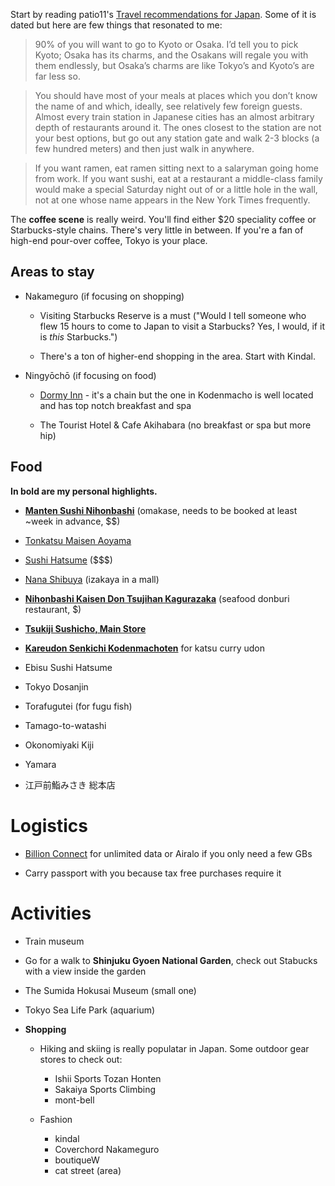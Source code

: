 Start by reading patio11's [Travel recommendations for Japan](https://www.kalzumeus.com/japan-recommendations/). Some of it is dated but here are few things that resonated to me:

> 90% of you will want to go to Kyoto or Osaka. I’d tell you to pick Kyoto; Osaka has its charms, and the Osakans will regale you with them endlessly, but Osaka’s charms are like Tokyo’s and Kyoto’s are far less so.

> You should have most of your meals at places which you don’t know the name of and which, ideally, see relatively few foreign guests. Almost every train station in Japanese cities has an almost arbitrary depth of restaurants around it. The ones closest to the station are not your best options, but go out any station gate and walk 2-3 blocks (a few hundred meters) and then just walk in anywhere.

> If you want ramen, eat ramen sitting next to a salaryman going home from work. If you want sushi, eat at a restaurant a middle-class family would make a special Saturday night out of or a little hole in the wall, not at one whose name appears in the New York Times frequently.

The **coffee scene** is really weird. You'll find either $20 speciality coffee or Starbucks-style chains. There's very little in between. If you're a fan of high-end pour-over coffee, Tokyo is your place.

## Areas to stay

* Nakameguro (if focusing on shopping)

  * Visiting Starbucks Reserve is a must ("Would I tell someone who flew 15 hours to come to Japan to visit a Starbucks? Yes, I would, if it is _this_ Starbucks.")

  * There's a ton of higher-end shopping in the area. Start with Kindal.

* Ningyōchō (if focusing on food)

  * [Dormy Inn](https://www.google.com/maps/place/Dormy+Inn+Premium+Tokyo+Kodenmacho/@35.6878288,139.7778226,16.15z/data=!4m9!3m8!1s0x6018895357be572f:0x8a62264a873af47a!5m2!4m1!1i2!8m2!3d35.6903542!4d139.7781281!16s%2Fg%2F11c1352p1r?entry=ttu&g_ep=EgoyMDI1MDExNS4wIKXMDSoASAFQAw%3D%3D) - it's a chain but the one in Kodenmacho is well located and has top notch breakfast and spa

  * The Tourist Hotel & Cafe Akihabara (no breakfast or spa but more hip)

## Food

**In bold are my personal highlights.**

* [**Manten Sushi Nihonbashi**](https://maps.app.goo.gl/uMZJZxdWNGg1Ci7f7?g_st=com.google.maps.preview.copy) (omakase, needs to be booked at least ~week in advance, $$)

* [Tonkatsu Maisen Aoyama](https://maps.app.goo.gl/JaUozQZcrxFM3nj47?g_st=com.google.maps.preview.copy)

* [Sushi Hatsume](https://www.instagram.com/sushi.hatsume?igsh=MWZ4NXgxc3lxdGNxZQ==) ($$$)

* [Nana Shibuya](https://maps.app.goo.gl/YELArCSdKatQwv7n8?g_st=com.google.maps.preview.copy) (izakaya in a mall)

* [**Nihonbashi Kaisen Don Tsujihan Kagurazaka**](https://maps.app.goo.gl/RhgG522ku9QGUzg79?g_st=ic) (seafood donburi restaurant, $)

* [**Tsukiji Sushicho, Main Store**](https://www.google.com/maps/place/Tsukiji+Sushicho,+Main+Store/@35.6677482,139.7724289,16z/data=!3m1!5s0x60188bdf78d74729:0x78092c61dedbb228!4m6!3m5!1s0x60188bdf78cffed1:0x2a66668ec38d1d08!8m2!3d35.667793!4d139.772517!16s%2Fg%2F1tnl1cwb?entry=ttu&g_ep=EgoyMDI1MDExNS4wIKXMDSoASAFQAw%3D%3D)

* [**Kareudon Senkichi Kodenmachoten**](https://www.google.com/maps/place/Kareudon+Senkichi+Kodenmachoten/@35.6905017,139.7783891,20.19z/data=!3m1!5s0x6018895353d9ca6f:0x486cece4e197c170!4m6!3m5!1s0x6018895350469105:0x8cf3bfdd75c9a2db!8m2!3d35.6904902!4d139.778523!16s%2Fg%2F11f4qns8bp?entry=ttu&g_ep=EgoyMDI1MDExNS4wIKXMDSoASAFQAw%3D%3D) for katsu curry udon

* Ebisu Sushi Hatsume

* Tokyo Dosanjin

* Torafugutei (for fugu fish)

* Tamago-to-watashi

* Okonomiyaki Kiji

* Yamara

* 江戸前鮨みさき 総本店

# Logistics

* [Billion Connect](https://www.billionconnect.net) for unlimited data or Airalo if you only need a few GBs

* Carry passport with you because tax free purchases require it

# Activities

* Train museum
* Go for a walk to **Shinjuku Gyoen National Garden**, check out Stabucks with a view inside the garden
* The Sumida Hokusai Museum (small one)
* Tokyo Sea Life Park (aquarium)

* **Shopping**

  * Hiking and skiing is really populatar in Japan. Some outdoor gear stores to check out:
    * Ishii Sports Tozan Honten
    * Sakaiya Sports Climbing
    * mont-bell

  * Fashion
    * kindal
    * Coverchord Nakameguro
    * boutiqueW
    * cat street (area)
